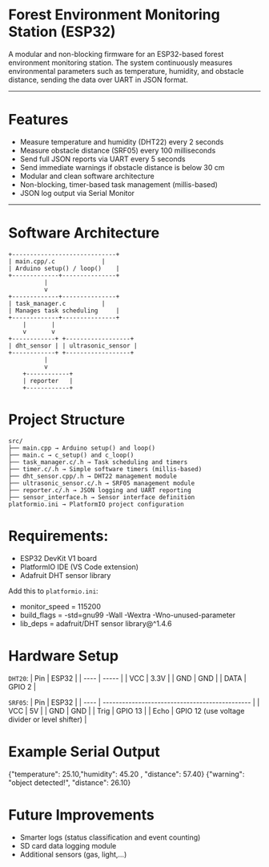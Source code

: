 # Forest Environment Monitoring Station (ESP32)

A modular and non-blocking firmware for an ESP32-based forest environment monitoring station. The system continuously measures environmental parameters such as 
temperature, humidity, and obstacle distance, sending the data over UART in JSON format.

---

#  Features

-  Measure temperature and humidity (DHT22) every 2 seconds
-  Measure obstacle distance (SRF05) every 100 milliseconds
-  Send full JSON reports via UART every 5 seconds
-  Send immediate warnings if obstacle distance is below 30 cm
-  Modular and clean software architecture
-  Non-blocking, timer-based task management (millis-based)
-  JSON log output via Serial Monitor

---

# Software Architecture

```
+-----------------------------+
| main.cpp/.c 		      |
| Arduino setup() / loop()    |
+-------------+---------------+
	      |
	      v
+-------------+---------------+
| task_manager.c	      |
| Manages task scheduling     |
+-------------+---------------+
	| 		|
	v		v
+------------+ +------------------+
| dht_sensor | | ultrasonic_sensor |
+------------+ +------------------+
	      |
	      v
	+------------+
	| reporter   |
	+------------+

```

# Project Structure

```
src/
├── main.cpp → Arduino setup() and loop()
├── main.c → c_setup() and c_loop()
├── task_manager.c/.h → Task scheduling and timers
├── timer.c/.h → Simple software timers (millis-based)
├── dht_sensor.cpp/.h → DHT22 management module
├── ultrasonic_sensor.c/.h → SRF05 management module
├── reporter.c/.h → JSON logging and UART reporting
├── sensor_interface.h → Sensor interface definition
platformio.ini → PlatformIO project configuration

```

# Requirements:
- ESP32 DevKit V1 board  
- PlatformIO IDE (VS Code extension)  
- Adafruit DHT sensor library

Add this to `platformio.ini`:
- monitor_speed = 115200
- build_flags = 
	-std=gnu99
	-Wall
	-Wextra
	-Wno-unused-parameter
- lib_deps = adafruit/DHT sensor library@^1.4.6

# Hardware Setup
`DHT20`:
| Pin  | ESP32  |
| ---- |  ----- |
| VCC  | 3.3V   |
| GND  | GND    |
| DATA | GPIO 2 |

`SRF05`:
| Pin  | ESP32                                          |
| ---- | ---------------------------------------------- |
| VCC  | 5V                                             |
| GND  | GND                                            |
| Trig | GPIO 13                                        |
| Echo | GPIO 12 (use voltage divider or level shifter) |

# Example Serial Output
{"temperature": 25.10,"humidity": 45.20 , "distance": 57.40} 
{"warning": "object detected!", "distance": 26.10}

# Future Improvements
- Smarter logs (status classification and event counting)
- SD card data logging module
- Additional sensors (gas, light,...)
